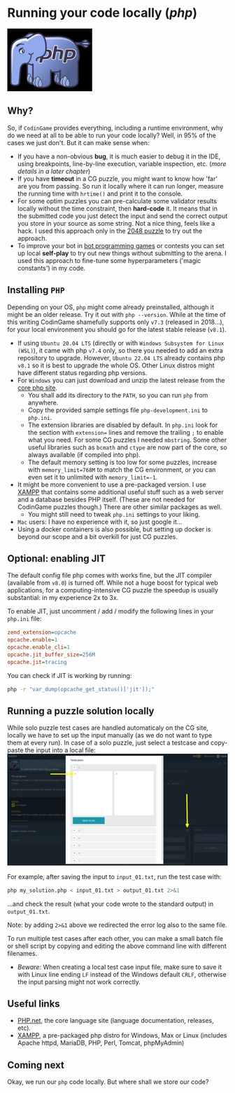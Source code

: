 # Running your code locally (_php_)

![PHP](../pic/elephpant.png)

## Why?

So, if `CodinGame` provides everything, including a runtime environment, why do we need at all to be able to run your code locally? Well, in 95% of the cases we just don't. But it can make sense when:

* If you have a non-obvious __bug__, it is much easier to debug it in the IDE, using breakpoints, line-by-line execution, variable inspection, etc. (_more details in a later chapter_)
* If you have __timeout__ in a CG puzzle, you might want to know how 'far' are you from passing. So run it locally where it can run longer, measure the running time with `hrtime()` and print it to the console.
* For some optim puzzles you can pre-calculate some validator results locally without the time constraint, then __hard-code__ it. It means that in the submitted code you just detect the input and send the correct output you store in your source as some string. Not a nice thing, feels like a hack. I used this approach only in the [2048 puzzle](https://www.codingame.com/multiplayer/optimization/2048) to try out the approach.
* To improve your bot in [bot programming games](https://www.codingame.com/multiplayer/bot-programming) or contests you can set up local __self-play__ to try out new things without submitting to the arena. I used this approach to fine-tune some hyperparameters ('magic constants') in my code.

## Installing `PHP`

Depending on your OS, `php` might come already preinstalled, although it might be an older release. Try it out with `php --version`. While at the time of this writing CodinGame shamefully supports only `v7.3` (released in 2018...), for your local environment you should go for the latest stable release (`v8.1`).

* If using `Ubuntu 20.04 LTS` (directly or with `Windows Subsystem for Linux (WSL)`), it came with php `v7.4` only, so there you needed to add an extra repository to upgrade. However, `Ubuntu 22.04 LTS` already contains php `v8.1` so it is best to upgrade the whole OS. Other Linux distros might have different status regarding php versions.
* For `Windows` you can just download and unzip the latest release from the [core php site](https://windows.php.net/download).
    * You shall add its directory to the `PATH`, so you can run `php` from anywhere.
    * Copy the provided sample settings file `php-development.ini` to `php.ini`.
    * The extension libraries are disabled by default. In `php.ini` look for the section with `extension=` lines and remove the trailing `;` to enable what you need. For some CG puzzles I needed `mbstring`. Some other useful libraries such as `bcmath` and `ctype` are now part of the core, so always available (if compiled into php).
    * The default memory setting is too low for some puzzles, increase with `memory_limit=768M` to match the CG environment, or you can even set it to unlimited with `memory_limit=-1`.
* It might be more convenient to use a pre-packaged version. I use [XAMPP](https://www.apachefriends.org/) that contains some additional useful stuff such as a web server and a database besides PHP itself. (These are not needed for CodinGame puzzles though.) There are other similar packages as well.
    * You might still need to tweak `php.ini` settings to your liking.
* `Mac` users: I have no experience with it, so just google it...
* Using a docker containers is also possible, but setting up docker is beyond our scope and a bit overkill for just CG puzzles.

## Optional: enabling JIT

The default config file php comes with works fine, but the JIT compiler (available from `v8.0`) is turned off. While not a huge boost for typical web applications, for a computing-intensive CG puzzle the speedup is usually substantial: in my experience 2x to 3x.

To enable JIT, just uncomment / add / modify the following lines in your `php.ini` file:

```ini
zend_extension=opcache
opcache.enable=1
opcache.enable_cli=1
opcache.jit_buffer_size=256M
opcache.jit=tracing
```

You can check if JIT is working by running:

```bash
php -r "var_dump(opcache_get_status()['jit']);"
```

## Running a puzzle solution locally

While solo puzzle test cases are handled automaticaly on the CG site, locally we have to set up the input manually (as we do not want to type them at every run). In case of a solo puzzle, just select a testcase and copy-paste the input into a local file:
![screenshot](../pic/screenshot-save-input.png)

For example, after saving the input to `input_01.txt`, run the test case with:

```bash
php my_solution.php < input_01.txt > output_01.txt 2>&1
```

...and check the result (what your code wrote to the standard output) in `output_01.txt`.

Note: by adding `2>&1` above we redirected the error log also to the same file.

To run multiple test cases after each other, you can make a small batch file or shell script by copying and editing the above command line with different filenames.

* _Beware:_ When creating a local test case input file, make sure to save it with Linux line ending `LF` instead of the Windows default `CRLF`, otherwise the input parsing might not work correctly.

## Useful links

* [PHP.net](https://www.php.net/), the core language site (language documentation, releases, etc).
* [XAMPP](https://www.apachefriends.org/), a pre-packaged php distro for Windows, Max or Linux (includes Apache httpd, MariaDB, PHP, Perl, Tomcat, phpMyAdmin)

## Coming next

Okay, we run our `php` code locally. But where shall we store our code?
